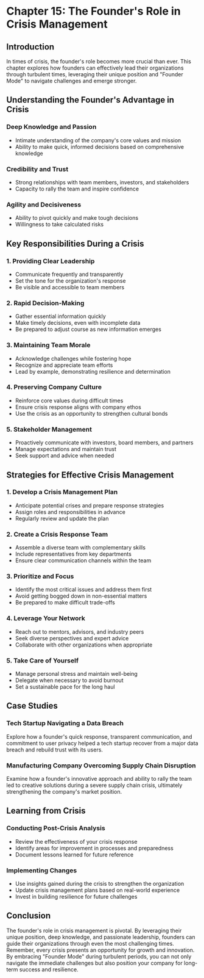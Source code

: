 # Chapter 15: The Founder's Role in Crisis Management

## Introduction

In times of crisis, the founder's role becomes more crucial than ever. This chapter explores how founders can effectively lead their organizations through turbulent times, leveraging their unique position and "Founder Mode" to navigate challenges and emerge stronger.

## Understanding the Founder's Advantage in Crisis

### Deep Knowledge and Passion
- Intimate understanding of the company's core values and mission
- Ability to make quick, informed decisions based on comprehensive knowledge

### Credibility and Trust
- Strong relationships with team members, investors, and stakeholders
- Capacity to rally the team and inspire confidence

### Agility and Decisiveness
- Ability to pivot quickly and make tough decisions
- Willingness to take calculated risks

## Key Responsibilities During a Crisis

### 1. Providing Clear Leadership

- Communicate frequently and transparently
- Set the tone for the organization's response
- Be visible and accessible to team members

### 2. Rapid Decision-Making

- Gather essential information quickly
- Make timely decisions, even with incomplete data
- Be prepared to adjust course as new information emerges

### 3. Maintaining Team Morale

- Acknowledge challenges while fostering hope
- Recognize and appreciate team efforts
- Lead by example, demonstrating resilience and determination

### 4. Preserving Company Culture

- Reinforce core values during difficult times
- Ensure crisis response aligns with company ethos
- Use the crisis as an opportunity to strengthen cultural bonds

### 5. Stakeholder Management

- Proactively communicate with investors, board members, and partners
- Manage expectations and maintain trust
- Seek support and advice when needed

## Strategies for Effective Crisis Management

### 1. Develop a Crisis Management Plan

- Anticipate potential crises and prepare response strategies
- Assign roles and responsibilities in advance
- Regularly review and update the plan

### 2. Create a Crisis Response Team

- Assemble a diverse team with complementary skills
- Include representatives from key departments
- Ensure clear communication channels within the team

### 3. Prioritize and Focus

- Identify the most critical issues and address them first
- Avoid getting bogged down in non-essential matters
- Be prepared to make difficult trade-offs

### 4. Leverage Your Network

- Reach out to mentors, advisors, and industry peers
- Seek diverse perspectives and expert advice
- Collaborate with other organizations when appropriate

### 5. Take Care of Yourself

- Manage personal stress and maintain well-being
- Delegate when necessary to avoid burnout
- Set a sustainable pace for the long haul

## Case Studies

### Tech Startup Navigating a Data Breach

Explore how a founder's quick response, transparent communication, and commitment to user privacy helped a tech startup recover from a major data breach and rebuild trust with its users.

### Manufacturing Company Overcoming Supply Chain Disruption

Examine how a founder's innovative approach and ability to rally the team led to creative solutions during a severe supply chain crisis, ultimately strengthening the company's market position.

## Learning from Crisis

### Conducting Post-Crisis Analysis

- Review the effectiveness of your crisis response
- Identify areas for improvement in processes and preparedness
- Document lessons learned for future reference

### Implementing Changes

- Use insights gained during the crisis to strengthen the organization
- Update crisis management plans based on real-world experience
- Invest in building resilience for future challenges

## Conclusion

The founder's role in crisis management is pivotal. By leveraging their unique position, deep knowledge, and passionate leadership, founders can guide their organizations through even the most challenging times. Remember, every crisis presents an opportunity for growth and innovation. By embracing "Founder Mode" during turbulent periods, you can not only navigate the immediate challenges but also position your company for long-term success and resilience.
